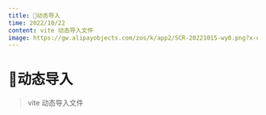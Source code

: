 ```yaml
---
title: 🍔动态导入
time: 2022/10/22
content: vite 动态导入文件
image: https://gw.alipayobjects.com/zos/k/app2/SCR-20221015-wy0.png?x-oss-process=image/resize,w_500
---
```


# 🍔动态导入
> vite 动态导入文件
